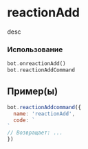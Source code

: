 # reactionAdd
desc
### Использование
```php
bot.onreactionAdd()
bot.reactionAddCommand
```
## Пример(ы)

```javascript
bot.reactionAddcommand({
  name: 'reactionAdd',
  code: `
`
// Возвращает: ...
})
```